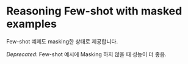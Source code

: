 # Reasoning Few-shot with masked examples

Few-shot 예제도 masking한 상태로 제공합니다.

*Deprecated*: Few-shot 예시에 Masking 하지 않을 때 성능이 더 좋음.
